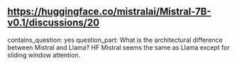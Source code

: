 ## https://huggingface.co/mistralai/Mistral-7B-v0.1/discussions/20

contains_question: yes
question_part: What is the architectural difference between Mistral and Llama? HF Mistral seems the same as Llama except for sliding window attention.